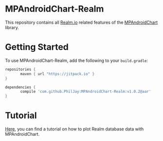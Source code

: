 # MPAndroidChart-Realm
This repository contains all [Realm.io](http://realm.io) related features of the [MPAndroidChart](https://github.com/PhilJay/MPAndroidChart) library.

# Getting Started

To use MPAndroidChart-Realm, add the following to your `build.gradle`:
 ```gradle
repositories {
	    maven { url "https://jitpack.io" }
}

dependencies {
	    compile 'com.github.PhilJay:MPAndroidChart-Realm:v1.0.2@aar'
}
```

# Tutorial

[Here](https://github.com/PhilJay/MPAndroidChart-Realm/wiki/Realm.io-database-integration), you can find a tutorial on how to plot Realm database data with MPAndroidChart.

